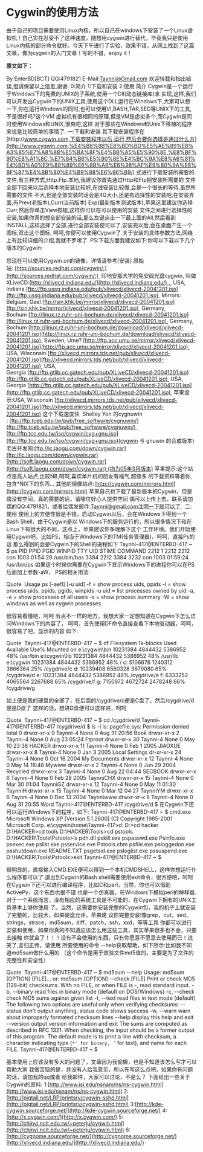 # Cygwin的使用方法

由于自己的项目需要使用Linux内核，所以自己在windows下安装了一个Linux虚拟机！自己实在忍受不了这种速度，随想用cygwin进行替代，毕竟我只是使用Linux内核的部分命令就好。今天下午进行了实验，效果不错，从网上找到了这篇文章，做为cygwin的入门文章！写的不错，enjoy it！

**原文如下：**

By EnterBD[BCT]
QQ:4791821
E-Mail:Taynni@Gmail.com
欢迎转载和指出错误,但请保留以上信息,谢谢.
0:简介
1:下载和安装
2:使用
简介
Cygwin是一个运行于Windows下的免费的UNIX的子系统,使用一个Dll(动态链接库)来
实现,这样,我们可以开发出Cygwin下的UNIX工具,使用这个DLL运行在Windows下,大家可以想
一下,你在运行Windows的同时,也可以使用VI,BASH,TAR,SED等UNIX下的工具,不是很好吗?这个VM
虚拟机有很相同的原理,但是VM是虚拟多个,而Cygwin是同时使用Windows和UNIX,很爽吧,这样
对于那些在Windows和Unix下移植的程序来说是比较简单的事情了.
一:下载和安装
其下载安装程序在[Http://www.cygwin.com,下载安装程序以后,运行,然后会要你选择是通过什么方](http://www.cygwin.com,%E4%B8%8B%E8%BD%BD%E5%AE%89%E8%A3%85%E7%A8%8B%E5%BA%8F%E4%BB%A5%E5%90%8E,%E8%BF%90%E8%A1%8C,%E7%84%B6%E5%90%8E%E4%BC%9A%E8%A6%81%E4%BD%A0%E9%80%89%E6%8B%A9%E6%98%AF%E9%80%9A%E8%BF%87%E4%BB%80%E4%B9%88%E6%96%B9/)
式进行下载安装所需要的文件,有三种方式,Http.Ftp.本地,我建议你首先通过Http和Ftp把安装所需要的
文件全部下回来以后选择本地安装比较好,在线安装比较慢,会是一个很长的等待,虽然所需要的文件
不大,但是全部安装的话会是4G大小,还是有选择性的安装吧,在安装界面,有Prev(老版本),Curr(当前版本)
Exp(最新版本测试版本),苹果这里建议你选择Curr,然后你单击View按钮,这样你可以在可以使用的安装
文件之间进行选择性的安装,如果你真的想全部安装的话,那么左键点击一下最上面的All,然后看到
INSTALL,这样选择了全部,进行全部安装便可以了,安装完以后,会在桌面产生一个图标,双击这个图标,
呵呵,你便可以使用Cygwin了.关于安装的具体参数方法,网络上有比较详细的介绍,我就不罗嗦了.
PS:下载方面我建议如下:你可以下载以下几个版本的Cygwin:

您现在可以使用Cygwin.cn的镜像，详情请参考[安装]
原始站: [http://sources.redhat.com/cygwin/;](http://sources.redhat.com/cygwin/;) 
印地安那大学的免安砚光盘cygwin, 叫做 XLiveCD:[http://xlivecd.indiana.edu/](http://xlivecd.indiana.edu/) , 
USA, Indiana [ftp://ftp.ussg.indiana.edu/pub/xlivecd/xlivecd-20041201.iso](ftp://ftp.ussg.indiana.edu/pub/xlivecd/xlivecd-20041201.iso) 
Mirrors: 
Belgium, Geel [ftp://sin.khk.be/mirror/xlivecd/xlivecd-20041201.iso](ftp://sin.khk.be/mirror/xlivecd/xlivecd-20041201.iso) 
Germany, Bochum [ftp://linux.rz.ruhr-uni-bochum.de/xlivecd/xlivecd-20041201.iso](ftp://linux.rz.ruhr-uni-bochum.de/xlivecd/xlivecd-20041201.iso) 
Germany, Bochum [http://linux.rz.ruhr-uni-bochum.de/download/xlivecd/xlivecd-20041201.iso](http://linux.rz.ruhr-uni-bochum.de/download/xlivecd/xlivecd-20041201.iso) 
Sweden, Ume? [http://ftp.acc.umu.se/mirror/xlivecd/xlivecd-20041201.iso](http://ftp.acc.umu.se/mirror/xlivecd/xlivecd-20041201.iso) 
USA, Wisconsin [ftp://xlivecd.mirrors.tds.net/pub/xlivecd/xlivecd-20041201.iso](ftp://xlivecd.mirrors.tds.net/pub/xlivecd/xlivecd-20041201.iso) 
USA, Georgia [ftp://ftp.gtlib.cc.gatech.edu/pub/XLiveCD/xlivecd-20041201.iso](ftp://ftp.gtlib.cc.gatech.edu/pub/XLiveCD/xlivecd-20041201.iso) 
USA, Georgia [http://ftp.gtlib.cc.gatech.edu/pub/XLiveCD/xlivecd-20041201.iso](http://ftp.gtlib.cc.gatech.edu/pub/XLiveCD/xlivecd-20041201.iso) 
苹果提示:USA, Wisconsin [ftp://xlivecd.mirrors.tds.net/pub/xlivecd/xlivecd-20041201.iso](ftp://xlivecd.mirrors.tds.net/pub/xlivecd/xlivecd-20041201.iso)
这个下载速度快 
Shelley Yen 的cygnuwin : [ftp://ftp.tceb.edu.tw/pub/free_software/cygnuwin/](ftp://ftp.tceb.edu.tw/pub/free_software/cygnuwin/) 
[ftp://ftp.tcc.edu.tw/iso/cygwin/cyg+gnu.iso](ftp://ftp.tcc.edu.tw/iso/cygwin/cyg+gnu.iso)(cygwin 与 gnuwin 的合成版本)
老古开发网:[ftp://ic.laogu.com/down/cygwin.rar](ftp://ic.laogu.com/down/cygwin.rar)
[http://soft.laogu.com/down/cygwin.rar](http://soft.laogu.com/down/cygwin.rar) (均为05年3月版本)
苹果提示:这个站点是高人站点,比较NB,呵呵,喜欢单片机的朋友有福气,超级多 的下载资料等着你,包含*NIX下的东西...
其他的镜像站点:[http://cygwin.com/mirrors.html](http://cygwin.com/mirrors.html)
苹果自己也下载了最新版本的Cygwin，但是偶没有空间，真的需要的话，请哪位好心人提供空间
偶可以上传上去，联系请加偶的QQ:4791821，或者给偶发邮件:Taynni@gmail.com注明一下就可以了. 
二:使用
使用上的方便性很是不错，启动Cygwin以后，会在Windows下得到一个Bash Shell，由于Cygwin是以
Windows下的服务运行的，所以很多情况下和在Linux下有很大的不同，这点上，苹果建议你多理解下这个
工作环境。我们开始使用Cygwin吧，比如PS，相当于Windows下的TM(任务管理器)，呵呵，直接Ps的话
那么得到的会是Cygwin下的Shell的进程如下
Taynni-417@ENTERBD-417 ~
$ ps
PID PPID PGID WINPID TTY UID STIME COMMAND
2212 1 2212 2212 con 1003 01:54:29 /usr/bin/bas
3384 2212 3384 3232 con 1003 01:59:24 /usr/bin/ps
如果这个时候你需要在Cygwin下显示Windows下的进程你可以在PS后面加上参数-aW，
PS的相关用法:

Quote 
Usage ps [-aefl] [-u uid]
-f = show process uids, ppids
-l = show process uids, ppids, pgids, winpids
-u uid = list processes owned by uid
-a, -e = show processes of all users
-s = show process summary
-W = show windows as well as cygwin processes

很容易看懂吧，呵呵
有点不一样的地方，我想大家一定想知道在Cygwin下怎么访问Windows下的内容了，
呵呵，首先使用DF命令直接查看下本地驱动器，呵呵，很容易了吧，显示的内容
如下:

Quote 
Taynni-417@ENTERBD-417 ~
$ df
Filesystem 1k-blocks Used Available Use% Mounted on
e:\cygwin\bin 10231384 4844432 5386952 48% /usr/bin
e:\cygwin\lib 10231384 4844432 5386952 48% /usr/lib
e:\cygwin 10231384 4844432 5386952 48% /
c: 5106676 1240312 3866364 25% /cygdrive/c
d: 10239408 6560328 3679080 65% /cygdrive/d
e: 10231384 4844432 5386952 48% /cygdrive/e
f: 6333252 4065564 2267688 65% /cygdrive/f
g: 7150972 4672724 2478248 66% /cygdrive/g

如上便是我的硬盘的全部了，在后面的/cygdrive/c便是C盘了，然后/cygdrive/d便是D盘了
这样的话，想进D盘便可以这样进，呵呵

Quote 
Taynni-417@ENTERBD-417 ~
$ cd /cygdrive/d
Taynni-417@ENTERBD-417 /cygdrive/d
$ ls -l
ls: pagefile.sys: Permission denied
total 0
drwxr-xr-x 9 Taynni-4 None 0 Aug 31 20:56 Book
drwxr-xr-x 2 Taynni-4 None 0 Aug 23 05:24 Ftproot
drwxr-xr-x 30 Taynni-4 None 0 May 10 23:38 HACKER
drwxr-xr-x 11 Taynni-4 None 0 Feb 1 2005 JIAOXUE
drwxr-xr-x 8 Taynni-4 None 0 Jan 3 2005 Local Settings
dr-xr-xr-x 24 Taynni-4 None 0 Oct 16 2004 My Documents
drwxr-xr-x 12 Taynni-4 None 0 May 14 16:48 Mywww
drwxr-xr-x 2 Taynni-4 None 0 Jun 29 2004 Recycled
drwxr-xr-x 3 Taynni-4 None 0 Aug 22 04:44 SECBOOK
drwxr-xr-x 6 Taynni-4 None 0 Feb 28 2005 TaynniCHX
drwxr-xr-x 15 Taynni-4 None 0 Mar 30 01:04 TaynniGZ
drwxr-xr-x 12 Taynni-4 None 0 May 11 01:30 TaynniH
drwxr-xr-x 15 Taynni-4 None 0 Mar 12 04:27 TaynniYM
drwxr-xr-x 6 Taynni-4 None 0 Dec 13 2004 Taynniwww
drwxr-xr-x 8 Taynni-4 None 0 Aug 31 20:55 Word
Taynni-417@ENTERBD-417 /cygdrive/d
$
在Cygwin下还可以运行Windows下的程序，如下:
Taynni-417@ENTERBD-417 ~
$ cmd.exe
Microsoft Windows XP [Version 5.1.2600]
(C) Copyright 1985-2001 Microsoft Corp.
e:\cygwin\home\Taynni-417>d:
D:\>cd hacker
D:\HACKER>cd tools
D:\HACKER\Tools>cd pstools
D:\HACKER\Tools\Pstools>ls
pdh.dll pskill.exe pspasswd.exe
Psinfo.exe psexec.exe pslist.exe psservice.exe
Pstools.chm psfile.exe psloggedon.exe psshutdown.exe
README.TXT psgetsid.exe psloglist.exe pssuspend.exe
D:\HACKER\Tools\Pstools>exit
Taynni-417@ENTERBD-417 ~
$

很明显的，直接输入CMD.EXE便可以得到一个本机CMDSHELL，这样你想运行什么程序都可以了
退出到Cygwin的Bash shell需要使用exit命令，很方便吧，呵呵
在Cygwin下还可以进行编译程序，比如C和perl，当然，你也可以借助ActivePy，这个东西也很不错
也是一个仿真器，在Windows下模拟perl的解释器.
对于一个系统而言，没有相应的系统工具是不可能的，在Cygwin下拥有的UNIX工具基本上够你使用
了。当然，这需要你安装完整的Cygwin包，我的机子上就安装了完整的，比较大，如果硬盘允许，苹果建
议你完整安装!像grep，cut，sed，strings，strace，md5sum，diff，patch，ssh，xxd，等等工具
你都可以进行安装和使用，如果你真的不知道应该怎么用这些工具，其实苹果很多也不会，只要去接触
你就会了！！！没有不会使用的东西，只有你愿意不愿意去使用而已！说笑了,言归正传，请使用
所要使用的命令 --help获取帮助，如下所示:比如我不知道md5sum做什么用的
（这个命令是用于效验文件md5值的，主要是为了文件的完整性和安全性）

Quote 
Taynni-417@ENTERBD-417 ~
$ md5sum --help
Usage: md5sum [OPTION] [FILE]...
or: md5sum [OPTION] --check [FILE]
Print or check MD5 (128-bit) checksums.
With no FILE, or when FILE is -, read standard input.
-b, --binary read files in binary mode (default on DOS/Windows)
-c, --check check MD5 sums against given list
-t, --text read files in text mode (default)
The following two options are useful only when verifying checksums:
--status don't output anything, status code shows success
-w, --warn warn about improperly formated checksum lines
--help display this help and exit
--version output version information and exit
The sums are computed as described in RFC 1321. When checking, the input
should be a former output of this program. The default mode is to print
a line with checksum, a character indicating type (`*' for binary, ` ' for
text), and name for each FILE.
Taynni-417@ENTERBD-417 ~
$

基本使用上应该没有多大的问题了，文章因为我偷懒，也是不知道该怎么写才可以帮助大家
我很苦恼的是，并没有人给我意见，所以先写这么点吧，如果你有问题的话，请加我的qq或者
给我邮件，大家可以讨论，不是么？
下面给出一些关于Cygwin的资料:
1:[http://www.isi.edu/nsnam/ns/ns-cygwin.html](http://www.isi.edu/nsnam/ns/ns-cygwin.html)
2:[http://pigtail.net/LRP/printsrv/cygwin-sshd.html](http://pigtail.net/LRP/printsrv/cygwin-sshd.html)
3:[http://kde-cygwin.sourceforge.net/](http://kde-cygwin.sourceforge.net/)
4:[http://x.cygwin.com/](http://x.cygwin.com/)
5:[http://chinyi.ncit.edu.tw/~peterju/cygwin.html](http://chinyi.ncit.edu.tw/~peterju/cygwin.html)
6:[http://cygnome.sourceforge.net/](http://cygnome.sourceforge.net/)
[http://xlivecd.indiana.edu/](http://xlivecd.indiana.edu/)